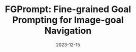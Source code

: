 ---
title: "FGPrompt: Fine-grained Goal Prompting for Image-goal Navigation"
collection: conferences
permalink: /publication/FGPrompt
date: 2023-12-15
year: "2023"
venue: "NeurIPS"
city: 
state: ""
thumbnail: "FGPrompt.png"
teaser :
authors: "Xinyu Sun, Peihao Chen, Jugang Fan, Jian Chen, Thomas H. Li, Mingkui Tan"
bibtex: FGPrompt.txt
uri: FGPrompt.pdf
arxiv: https://arxiv.org/abs/2310.07473
project: 
source: https://xinyusun.github.io/fgprompt-pages/
poster: 
data:
---